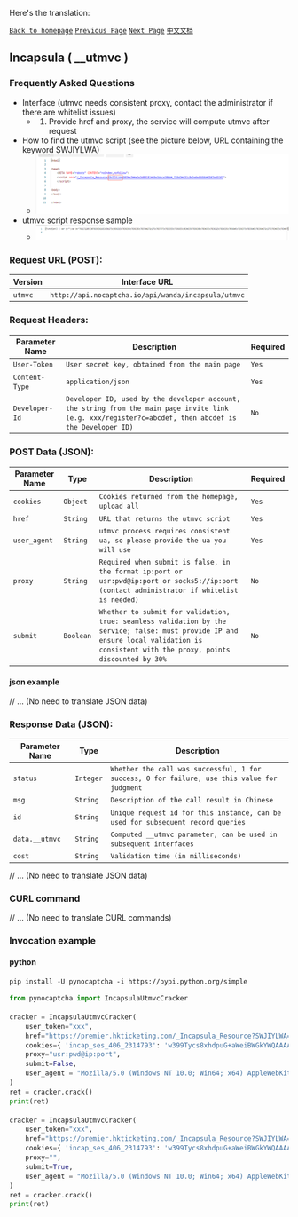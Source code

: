 Here's the translation:

[`Back to homepage`](en.md)    [`Previous Page`](incapsula.md)       [`Next Page`](hcaptcha.md)  [`中文文档`](../zh-CN/incapsula_utmvc.md)

## Incapsula ( __utmvc )

### Frequently Asked Questions

* Interface (utmvc needs consistent proxy, contact the administrator if there are whitelist issues)
    * 1. Provide href and proxy, the service will compute utmvc after request 
* How to find the utmvc script (see the picture below, URL containing the keyword SWJIYLWA)
    * ![incapsula](/images/incapsula/incapsula3.png)
* utmvc script response sample
    * ![incapsula](/images/incapsula/incapsula4.png)

### Request URL (POST):

| Version               | Interface URL                                            |
|-----------------------|----------------------------------------------------------|
| `utmvc`               | `http://api.nocaptcha.io/api/wanda/incapsula/utmvc`     |

### Request Headers:

| Parameter Name       | Description                                                                                       | Required |
|----------------------|---------------------------------------------------------------------------------------------------|----------|
| `User-Token`         | `User secret key, obtained from the main page`                                                    | `Yes`    |
| `Content-Type`       | `application/json`                                                                               | `Yes`    |
| `Developer-Id`       | `Developer ID, used by the developer account, the string from the main page invite link (e.g. xxx/register?c=abcdef, then abcdef is the Developer ID)`  | `No`     |

### POST Data (JSON):

| Parameter Name | Type       | Description                                                                                             | Required |
|----------------|------------|---------------------------------------------------------------------------------------------------------|----------|
| `cookies`      | `Object`   | `Cookies returned from the homepage, upload all`                                                        | `Yes`    |
| `href`         | `String`   | `URL that returns the utmvc script`                                                                     | `Yes`    |
| `user_agent`   | `String`   | `utmvc process requires consistent ua, so please provide the ua you will use`                           | `Yes`    |
| `proxy`        | `String`   | `Required when submit is false, in the format ip:port or usr:pwd@ip:port or socks5://ip:port (contact administrator if whitelist is needed)` | `No`     |
| `submit`       | `Boolean`  | `Whether to submit for validation, true: seamless validation by the service; false: must provide IP and ensure local validation is consistent with the proxy, points discounted by 30%` | `No`     |

#### json example

// ... (No need to translate JSON data)

### Response Data (JSON):

| Parameter Name | Type       | Description                                                                      |
|----------------|------------|----------------------------------------------------------------------------------|
| `status`       | `Integer`  | `Whether the call was successful, 1 for success, 0 for failure, use this value for judgment`   |
| `msg`          | `String`   | `Description of the call result in Chinese`                                      |
| `id`           | `String`   | `Unique request id for this instance, can be used for subsequent record queries` |
| `data.__utmvc` | `String`   | `Computed __utmvc parameter, can be used in subsequent interfaces`               |
| `cost`         | `String`   | `Validation time (in milliseconds)`                                              |

// ... (No need to translate JSON data)

### CURL command

// ... (No need to translate CURL commands)

### Invocation example

#### python

```shell
pip install -U pynocaptcha -i https://pypi.python.org/simple
```

```python
from pynocaptcha import IncapsulaUtmvcCracker

cracker = IncapsulaUtmvcCracker(
    user_token="xxx",
    href="https://premier.hkticketing.com/_Incapsula_Resource?SWJIYLWA=719d34d31c8e3a6e6fffd425f7e032f3",
    cookies={ 'incap_ses_406_2314793': 'w399Tycs8xhdpuG+aWeiBWGkYWQAAAAAKCTf+jt4Sq4R0xN0pU9VXA==', 'visid_incap_2314793': 'DVtB0J4PRoG+jHdSiyyjNWKkYWQAAAAAQUIPAAAAAABY5A3D8V2Yp2rCf0Qol0Kd' },
    proxy="usr:pwd@ip:port",
    submit=False,
    user_agent = "Mozilla/5.0 (Windows NT 10.0; Win64; x64) AppleWebKit/537.36 (KHTML, like Gecko) Chrome/113.0.0.0 Safari/537.36"
)
ret = cracker.crack()
print(ret)

cracker = IncapsulaUtmvcCracker(
    user_token="xxx",
    href="https://premier.hkticketing.com/_Incapsula_Resource?SWJIYLWA=719d34d31c8e3a6e6fffd425f7e032f3",
    cookies={ 'incap_ses_406_2314793': 'w399Tycs8xhdpuG+aWeiBWGkYWQAAAAAKCTf+jt4Sq4R0xN0pU9VXA==', 'visid_incap_2314793': 'DVtB0J4PRoG+jHdSiyyjNWKkYWQAAAAAQUIPAAAAAABY5A3D8V2Yp2rCf0Qol0Kd' },
    proxy="",
    submit=True,
    user_agent = "Mozilla/5.0 (Windows NT 10.0; Win64; x64) AppleWebKit/537.36 (KHTML, like Gecko) Chrome/113.0.0.0 Safari/537.36"
)
ret = cracker.crack()
print(ret)
```
